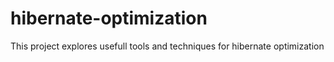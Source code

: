 # hibernate-optimization
This project explores usefull tools and techniques for hibernate optimization
